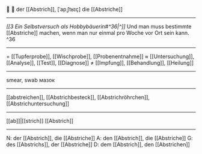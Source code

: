🔬 🔵 der [[Abstrich]], [ˈapˌʃtʁɪç]
die [[Abstriche]]

---
*[[3  Ein Selbstversuch als Hobbybäuerin#^36|^]]* Und man muss bestimmte [[Abstriche]] machen, wenn man nur einmal pro Woche vor Ort sein kann. ^36

---
= [[Tupferprobe]], [[Wischprobe]], [[Probenentnahme]]
≈ [[Untersuchung]], [[Analyse]], [[Test]], [[Diagnose]]
≠ [[Impfung]], [[Behandlung]], [[Heilung]]

---
smear, swab
мазок

---
[[abstreichen]], [[Abstrichbesteck]], [[Abstrichröhrchen]], [[Abstrichuntersuchung]]

---
[[ab]]|[[strich]]
[[Abstrich]]


---
N: der [[Abstrich]], die [[Abstriche]]
A: den [[Abstrich]], die [[Abstriche]]
G: des [[Abstrichs]], der [[Abstriche]]
D: dem [[Abstrich]], den [[Abstrichen]]
